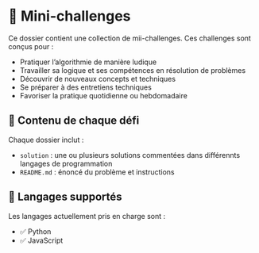 # 🧠 Mini-challenges

Ce dossier contient une collection de mii-challenges. Ces challenges sont conçus pour :  
- Pratiquer l’algorithmie de manière ludique
- Travailler sa logique et ses compétences en résolution de problèmes
- Découvrir de nouveaux concepts et techniques
- Se préparer à des entretiens techniques
- Favoriser la pratique quotidienne ou hebdomadaire



## 📎 Contenu de chaque défi

Chaque dossier inclut :
- `solution` : une ou plusieurs solutions commentées dans différennts langages de programmation
- `README.md` : énoncé du problème et instructions


## 📎 Langages supportés

Les langages actuellement pris en charge sont :

- ✅ Python
- ✅ JavaScript
